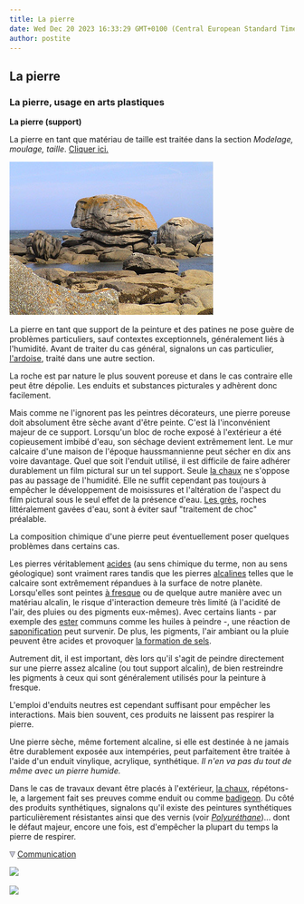 ```yaml
---
title: La pierre
date: Wed Dec 20 2023 16:33:29 GMT+0100 (Central European Standard Time)
author: postite
---
```


## La pierre
### La pierre, usage en arts plastiques
 **La pierre (support)**  

La pierre en tant que matériau de taille est traitée dans la section _Modelage, moulage, taille_. [Cliquer ici.](pierretaille.html)

[![](images/brignoganpaysage.jpg)](quinoussommes.html#alainguillon)

La pierre en tant que support de la peinture et des patines ne pose guère de problèmes particuliers, sauf contextes exceptionnels, généralement liés à l'humidité. Avant de traiter du cas général, signalons un cas particulier, [l'ardoise](ardoise.html), traité dans une autre section.

La roche est par nature le plus souvent poreuse et dans le cas contraire elle peut être dépolie. Les enduits et substances picturales y adhèrent donc facilement.

Mais comme ne l'ignorent pas les peintres décorateurs, une pierre poreuse doit absolument être sèche avant d'être peinte. C'est là l'inconvénient majeur de ce support. Lorsqu'un bloc de roche exposé à l'extérieur a été copieusement imbibé d'eau, son séchage devient extrêmement lent. Le mur calcaire d'une maison de l'époque haussmannienne peut sécher en dix ans voire davantage. Quel que soit l'enduit utilisé, il est difficile de faire adhérer durablement un film pictural sur un tel support. Seule [la chaux](chaux.html) ne s'oppose pas au passage de l'humidité. Elle ne suffit cependant pas toujours à empêcher le développement de moisissures et l'altération de l'aspect du film pictural sous le seul effet de la présence d'eau. [Les grès](gres.html), roches littéralement gavées d'eau, sont à éviter sauf "traitement de choc" préalable.

La composition chimique d'une pierre peut éventuellement poser quelques problèmes dans certains cas.

Les pierres véritablement [acides](acides.html) (au sens chimique du terme, non au sens géologique) sont vraiment rares tandis que les pierres [alcalines](alcali.html) telles que le calcaire sont extrêmement répandues à la surface de notre planète. Lorsqu'elles sont peintes [à fresque](fresque.html) ou de quelque autre manière avec un matériau alcalin, le risque d'interaction demeure très limité (à l'acidité de l'air, des pluies ou des pigments eux-mêmes). Avec certains liants - par exemple des [ester](ester.html) communs comme les huiles à peindre -, une réaction de [saponification](saponification.html) peut survenir. De plus, les pigments, l'air ambiant ou la pluie peuvent être acides et provoquer [la formation de sels](formationdesels.html).

Autrement dit, il est important, dès lors qu'il s'agit de peindre directement sur une pierre assez alcaline (ou tout support alcalin), de bien restreindre les pigments à ceux qui sont généralement utilisés pour la peinture à fresque.

L'emploi d'enduits neutres est cependant suffisant pour empêcher les interactions. Mais bien souvent, ces produits ne laissent pas respirer la pierre.

Une pierre sèche, même fortement alcaline, si elle est destinée à ne jamais être durablement exposée aux intempéries, peut parfaitement être traitée à l'aide d'un enduit vinylique, acrylique, synthétique. _Il n'en va pas du tout de même avec un pierre humide._

Dans le cas de travaux devant être placés à l'extérieur, [la chaux](chaux.html), répétons-le, a largement fait ses preuves comme enduit ou comme [badigeon](badigeon.html). Du côté des produits synthétiques, signalons qu'il existe des peintures synthétiques particulièrement résistantes ainsi que des vernis (voir _[Polyuréthane](polyurethane.html)_)... dont le défaut majeur, encore une fois, est d'empêcher la plupart du temps la pierre de respirer.



![](images/flechebas.gif) [Communication](http://www.artrealite.com/annonceurs.htm) 

[![](https://cbonvin.fr/sites/regie.artrealite.com/visuels/campagne1.png)](index-2.html#20131014)

![](https://cbonvin.fr/sites/regie.artrealite.com/visuels/campagne2.png)
